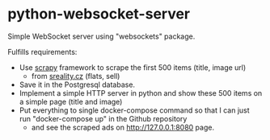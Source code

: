 # python-websocket-server
Simple WebSocket server using "websockets" package.

Fulfills requirements:
- Use [scrapy](https://docs.scrapy.org) framework to scrape the first 500 items (title, image url) 
  - from [sreality.cz](https://www.sreality.cz) (flats, sell) 
- Save it in the Postgresql database. 
- Implement a simple HTTP server in python and show these 500 items on a simple page (title and image) 
- Put everything to single docker-compose command so that I can just run "docker-compose up" in the Github repository 
  - and see the scraped ads on http://127.0.0.1:8080 page.
